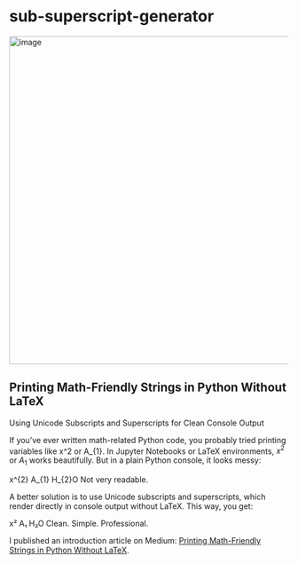 # sub-superscript-generator
<img width="786" height="591" alt="image" src="https://github.com/user-attachments/assets/d25a3275-9c50-44ed-be57-e72462066a5c" />

## Printing Math-Friendly Strings in Python Without LaTeX
Using Unicode Subscripts and Superscripts for Clean Console Output

If you’ve ever written math-related Python code, you probably tried printing variables like x^2 or A_{1}. In Jupyter Notebooks or LaTeX environments, $x^{2}$ or $A_{1}$ works beautifully. But in a plain Python console, it looks messy:

x^{2}
A_{1}
H_{2}O
Not very readable.

A better solution is to use Unicode subscripts and superscripts, which render directly in console output without LaTeX. This way, you get:

x²
A₁
H₂O
Clean. Simple. Professional.

I published an introduction article on Medium: [Printing Math-Friendly Strings in Python Without LaTeX](https://medium.com/@shouke.wei/printing-math-friendly-strings-in-python-without-latex-9bfb57c5e621).
